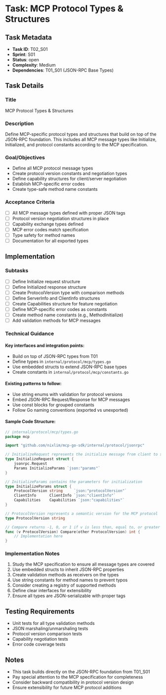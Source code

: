 # Task: MCP Protocol Types & Structures

## Task Metadata
- **Task ID**: T02_S01
- **Sprint**: S01
- **Status**: open
- **Complexity**: Medium
- **Dependencies**: T01_S01 (JSON-RPC Base Types)

## Task Details

### Title
MCP Protocol Types & Structures

### Description
Define MCP-specific protocol types and structures that build on top of the JSON-RPC foundation. This includes all MCP message types like Initialize, Initialized, and protocol constants according to the MCP specification.

### Goal/Objectives
- Define all MCP protocol message types
- Create protocol version constants and negotiation types
- Define capability structures for client/server negotiation
- Establish MCP-specific error codes
- Create type-safe method name constants

### Acceptance Criteria
- [ ] All MCP message types defined with proper JSON tags
- [ ] Protocol version negotiation structures in place
- [ ] Capability exchange types defined
- [ ] MCP error codes match specification
- [ ] Type safety for method names
- [ ] Documentation for all exported types

## Implementation

### Subtasks
- [ ] Define Initialize request structure
- [ ] Define Initialized response structure
- [ ] Create ProtocolVersion type with comparison methods
- [ ] Define ServerInfo and ClientInfo structures
- [ ] Create Capabilities structure for feature negotiation
- [ ] Define MCP-specific error codes as constants
- [ ] Create method name constants (e.g., MethodInitialize)
- [ ] Add validation methods for MCP messages

### Technical Guidance

#### Key interfaces and integration points:
- Build on top of JSON-RPC types from T01
- Define types in `internal/protocol/mcp/types.go`
- Use embedded structs to extend JSON-RPC base types
- Create constants in `internal/protocol/mcp/constants.go`

#### Existing patterns to follow:
- Use string enums with validation for protocol versions
- Embed JSON-RPC Request/Response for MCP messages
- Use const blocks for grouped constants
- Follow Go naming conventions (exported vs unexported)

#### Sample Code Structure:
```go
// internal/protocol/mcp/types.go
package mcp

import "github.com/nixlim/mcp-go-sdk/internal/protocol/jsonrpc"

// InitializeRequest represents the initialize message from client to server
type InitializeRequest struct {
    jsonrpc.Request
    Params InitializeParams `json:"params"`
}

// InitializeParams contains the parameters for initialization
type InitializeParams struct {
    ProtocolVersion string     `json:"protocolVersion"`
    ClientInfo      ClientInfo `json:"clientInfo"`
    Capabilities    Capabilities `json:"capabilities"`
}

// ProtocolVersion represents a semantic version for the MCP protocol
type ProtocolVersion string

// Compare returns -1, 0, or 1 if v is less than, equal to, or greater than other
func (v ProtocolVersion) Compare(other ProtocolVersion) int {
    // Implementation here
}
```

### Implementation Notes
1. Study the MCP specification to ensure all message types are covered
2. Use embedded structs to inherit JSON-RPC properties
3. Create validation methods as receivers on the types
4. Use string constants for method names to prevent typos
5. Consider creating a registry of supported methods
6. Define clear interfaces for extensibility
7. Ensure all types are JSON-serializable with proper tags

## Testing Requirements
- Unit tests for all type validation methods
- JSON marshaling/unmarshaling tests
- Protocol version comparison tests
- Capability negotiation tests
- Error code coverage tests

## Notes
- This task builds directly on the JSON-RPC foundation from T01_S01
- Pay special attention to the MCP specification for completeness
- Consider backward compatibility in protocol version design
- Ensure extensibility for future MCP protocol additions